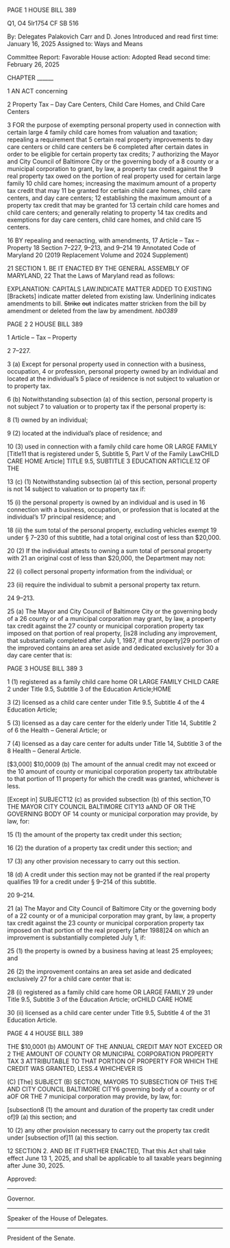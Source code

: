 PAGE 1
HOUSE BILL 389

Q1, O4 5lr1754
CF SB 516

By: Delegates Palakovich Carr and D. Jones
Introduced and read first time: January 16, 2025
Assigned to: Ways and Means

Committee Report: Favorable
House action: Adopted
Read second time: February 26, 2025

CHAPTER ______

1 AN ACT concerning

2 Property Tax – Day Care Centers, Child Care Homes, and Child Care Centers

3 FOR the purpose of exempting personal property used in connection with certain large
4 family child care homes from valuation and taxation; repealing a requirement that
5 certain real property improvements to day care centers or child care centers be
6 completed after certain dates in order to be eligible for certain property tax credits;
7 authorizing the Mayor and City Council of Baltimore City or the governing body of a
8 county or a municipal corporation to grant, by law, a property tax credit against the
9 real property tax owed on the portion of real property used for certain large family
10 child care homes; increasing the maximum amount of a property tax credit that may
11 be granted for certain child care homes, child care centers, and day care centers;
12 establishing the maximum amount of a property tax credit that may be granted for
13 certain child care homes and child care centers; and generally relating to property
14 tax credits and exemptions for day care centers, child care homes, and child care
15 centers.

16 BY repealing and reenacting, with amendments,
17 Article – Tax – Property
18 Section 7–227, 9–213, and 9–214
19 Annotated Code of Maryland
20 (2019 Replacement Volume and 2024 Supplement)

21 SECTION 1. BE IT ENACTED BY THE GENERAL ASSEMBLY OF MARYLAND,
22 That the Laws of Maryland read as follows:

EXPLANATION: CAPITALS LAW.INDICATE MATTER ADDED TO EXISTING
[Brackets] indicate matter deleted from existing law.
Underlining indicates amendments to bill.
~~Strike~~ ~~out~~ indicates matter stricken from the bill by amendment or deleted from the law by
amendment. *hb0389*

PAGE 2
2 HOUSE BILL 389

1 Article – Tax – Property

2 7–227.

3 (a) Except for personal property used in connection with a business, occupation,
4 or profession, personal property owned by an individual and located at the individual’s
5 place of residence is not subject to valuation or to property tax.

6 (b) Notwithstanding subsection (a) of this section, personal property is not subject
7 to valuation or to property tax if the personal property is:

8 (1) owned by an individual;

9 (2) located at the individual’s place of residence; and

10 (3) used in connection with a family child care home OR LARGE FAMILY
[Title11 that is registered under 5, Subtitle 5, Part V of the Family LawCHILD CARE HOME
Article] TITLE 9.5, SUBTITLE 3 EDUCATION ARTICLE.12 OF THE

13 (c) (1) Notwithstanding subsection (a) of this section, personal property is not
14 subject to valuation or to property tax if:

15 (i) the personal property is owned by an individual and is used in
16 connection with a business, occupation, or profession that is located at the individual’s
17 principal residence; and

18 (ii) the sum total of the personal property, excluding vehicles exempt
19 under § 7–230 of this subtitle, had a total original cost of less than $20,000.

20 (2) If the individual attests to owning a sum total of personal property with
21 an original cost of less than $20,000, the Department may not:

22 (i) collect personal property information from the individual; or

23 (ii) require the individual to submit a personal property tax return.

24 9–213.

25 (a) The Mayor and City Council of Baltimore City or the governing body of a
26 county or of a municipal corporation may grant, by law, a property tax credit against the
27 county or municipal corporation property tax imposed on that portion of real property,
[is28 including any improvement, that substantially completed after July 1, 1987, if that
property]29 portion of the improved contains an area set aside and dedicated exclusively for
30 a day care center that is:

PAGE 3
HOUSE BILL 389 3

1 (1) registered as a family child care home OR LARGE FAMILY CHILD CARE
2 under Title 9.5, Subtitle 3 of the Education Article;HOME

3 (2) licensed as a child care center under Title 9.5, Subtitle 4 of the
4 Education Article;

5 (3) licensed as a day care center for the elderly under Title 14, Subtitle 2 of
6 the Health – General Article; or

7 (4) licensed as a day care center for adults under Title 14, Subtitle 3 of the
8 Health – General Article.

[$3,000] $10,0009 (b) The amount of the annual credit may not exceed or the
10 amount of county or municipal corporation property tax attributable to that portion of
11 property for which the credit was granted, whichever is less.

[Except in] SUBJECT12 (c) as provided subsection (b) of this section,TO THE
MAYOR CITY COUNCIL BALTIMORE CITY13 aAND OF OR THE GOVERNING BODY OF
14 county or municipal corporation may provide, by law, for:

15 (1) the amount of the property tax credit under this section;

16 (2) the duration of a property tax credit under this section; and

17 (3) any other provision necessary to carry out this section.

18 (d) A credit under this section may not be granted if the real property qualifies
19 for a credit under § 9–214 of this subtitle.

20 9–214.

21 (a) The Mayor and City Council of Baltimore City or the governing body of a
22 county or of a municipal corporation may grant, by law, a property tax credit against the
23 county or municipal corporation property tax imposed on that portion of the real property
[after 1988]24 on which an improvement is substantially completed July 1, if:

25 (1) the property is owned by a business having at least 25 employees; and

26 (2) the improvement contains an area set aside and dedicated exclusively
27 for a child care center that is:

28 (i) registered as a family child care home OR LARGE FAMILY
29 under Title 9.5, Subtitle 3 of the Education Article; orCHILD CARE HOME

30 (ii) licensed as a child care center under Title 9.5, Subtitle 4 of the
31 Education Article.

PAGE 4
4 HOUSE BILL 389

THE $10,0001 (b) AMOUNT OF THE ANNUAL CREDIT MAY NOT EXCEED OR
2 THE AMOUNT OF COUNTY OR MUNICIPAL CORPORATION PROPERTY TAX
3 ATTRIBUTABLE TO THAT PORTION OF PROPERTY FOR WHICH THE CREDIT WAS
GRANTED, LESS.4 WHICHEVER IS

(C) [The] SUBJECT (B) SECTION, MAYOR5 TO SUBSECTION OF THIS THE AND
CITY COUNCIL BALTIMORE CITY6 governing body of a county or of aOF OR THE
7 municipal corporation may provide, by law, for:

[subsection8 (1) the amount and duration of the property tax credit under
of]9 (a) this section; and

10 (2) any other provision necessary to carry out the property tax credit under
[subsection of]11 (a) this section.

12 SECTION 2. AND BE IT FURTHER ENACTED, That this Act shall take effect June
13 1, 2025, and shall be applicable to all taxable years beginning after June 30, 2025.

Approved:

________________________________________________________________________________
Governor.

________________________________________________________________________________
Speaker of the House of Delegates.

________________________________________________________________________________
President of the Senate.